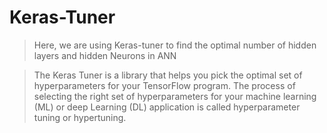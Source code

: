 # Keras-Tuner
>Here, we are using Keras-tuner to find the optimal number of hidden layers and hidden Neurons in ANN 

> The Keras Tuner is a library that helps you pick the optimal set of hyperparameters for your TensorFlow program. The process of selecting the right set of hyperparameters for your machine learning (ML) or deep Learning (DL) application is called hyperparameter tuning or hypertuning.
